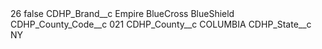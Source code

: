 <?xml version="1.0" encoding="UTF-8"?>
<CustomMetadata xmlns="http://soap.sforce.com/2006/04/metadata" xmlns:xsi="http://www.w3.org/2001/XMLSchema-instance" xmlns:xsd="http://www.w3.org/2001/XMLSchema">
    <label>26</label>
    <protected>false</protected>
    <values>
        <field>CDHP_Brand__c</field>
        <value xsi:type="xsd:string">Empire BlueCross BlueShield</value>
    </values>
    <values>
        <field>CDHP_County_Code__c</field>
        <value xsi:type="xsd:string">021</value>
    </values>
    <values>
        <field>CDHP_County__c</field>
        <value xsi:type="xsd:string">COLUMBIA</value>
    </values>
    <values>
        <field>CDHP_State__c</field>
        <value xsi:type="xsd:string">NY</value>
    </values>
</CustomMetadata>
